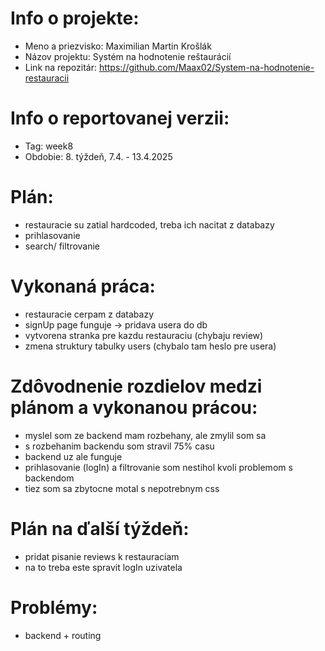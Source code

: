 # Info o projekte:
- Meno a priezvisko: Maximilian Martin Krošlák
- Názov projektu: Systém na hodnotenie reštaurácií
- Link na repozitár: https://github.com/Maax02/System-na-hodnotenie-restauracii

# Info o reportovanej verzii:  
- Tag: week8
- Obdobie: 8. týždeň, 7.4. - 13.4.2025 

# Plán:
- restauracie su zatial hardcoded, treba ich nacitat z databazy
- prihlasovanie
- search/ filtrovanie


# Vykonaná práca:
- restauracie cerpam z databazy
- signUp page funguje -> pridava usera do db
- vytvorena stranka pre kazdu restauraciu (chybaju review)
- zmena struktury tabulky users (chybalo tam heslo pre usera)

# Zdôvodnenie rozdielov medzi plánom a vykonanou prácou:
- myslel som ze backend mam rozbehany, ale zmylil som sa
- s rozbehanim backendu som stravil 75% casu
- backend uz ale funguje
- prihlasovanie (logIn) a filtrovanie som nestihol kvoli problemom s backendom
- tiez som sa zbytocne motal s nepotrebnym css

# Plán na ďalší týždeň:
- pridat pisanie reviews k restauraciam
- na to treba este spravit logIn uzivatela

# Problémy:
- backend + routing